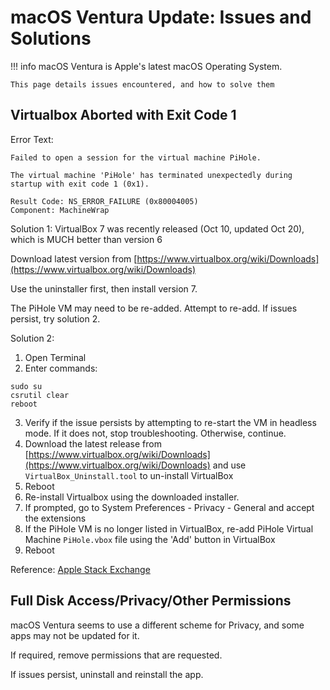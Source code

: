 # macOS Ventura Update: Issues and Solutions
!!! info
    macOS Ventura is Apple's latest macOS Operating System. 

    This page details issues encountered, and how to solve them  

## Virtualbox Aborted with Exit Code 1

Error Text:
````
Failed to open a session for the virtual machine PiHole.

The virtual machine 'PiHole' has terminated unexpectedly during startup with exit code 1 (0x1).

Result Code: NS_ERROR_FAILURE (0x80004005)
Component: MachineWrap
````

Solution 1: 
VirtualBox 7 was recently released (Oct 10, updated Oct 20), which is MUCH better than version 6

Download latest version from [https://www.virtualbox.org/wiki/Downloads](https://www.virtualbox.org/wiki/Downloads)

Use the uninstaller first, then install version 7. 

The PiHole VM may need to be re-added. Attempt to re-add. If issues persist, try solution 2. 


Solution 2: 

1. Open Terminal
2. Enter commands:
````
sudo su
csrutil clear
reboot
````
3. Verify if the issue persists by attempting to re-start the VM in headless mode. If it does not, stop troubleshooting. Otherwise, continue. 
4. Download the latest release from [https://www.virtualbox.org/wiki/Downloads](https://www.virtualbox.org/wiki/Downloads) and use `VirtualBox_Uninstall.tool` to un-install VirtualBox
5. Reboot
6. Re-install Virtualbox using the downloaded installer. 
7. If prompted, go to System Preferences - Privacy - General and accept the extensions
8. If the PiHole VM is no longer listed in VirtualBox, re-add PiHole Virtual Machine `PiHole.vbox` file using the 'Add' button in VirtualBox
8. Reboot

Reference: [Apple Stack Exchange](https://apple.stackexchange.com/q/408154)

## Full Disk Access/Privacy/Other Permissions

macOS Ventura seems to use a different scheme for Privacy, and some apps may not be updated for it. 

If required, remove permissions that are requested. 

If issues persist, uninstall and reinstall the app. 